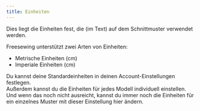 ```yaml
---
title: Einheiten
---
```


Dies liegt die Einheiten fest, die (im Text) auf dem Schnittmuster verwendet werden.

Freesewing unterstützt zwei Arten von Einheiten:

 - Metrische Einheiten (cm)
 - Imperiale Einheiten (cm)

Du kannst deine Standardeinheiten in deinen Account-Einstellungen festlegen.  
Außerdem kannst du die Einheiten für jedes Modell individuell einstellen.  
Und wenn das noch nicht ausreicht, kannst du immer noch die Einheiten für ein einzelnes Muster mit dieser Einstellung hier ändern.

